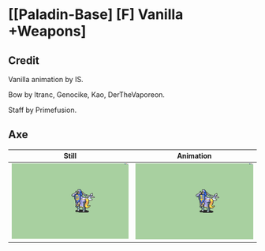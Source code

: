# [\[Paladin-Base\] \[F\] Vanilla +Weapons]

## Credit

Vanilla animation by IS.

Bow by ltranc, Genocike, Kao, DerTheVaporeon.

Staff by Primefusion.
	
## Axe

| Still | Animation |
| :---: | :-------: |
| ![Axe still](./Axe_000.png) | ![Axe animation](./Axe.gif) |
